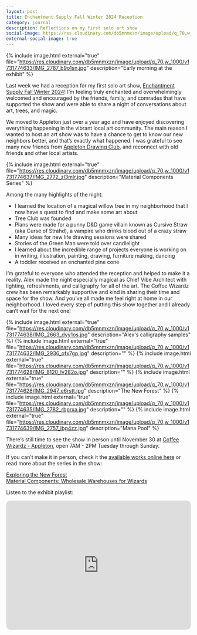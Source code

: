 ```yaml
---
layout: post
title: Enchantment Supply Fall Winter 2024 Reception
category: journal
description: Reflections on my first solo art show
social-image: https://res.cloudinary.com/db5mnmxzn/image/upload/q_70,w_1000/v1731774633/IMG_2787_b9o1sn.jpg
external-social-image: true
---
```


{% include image.html external="true" file="https://res.cloudinary.com/db5mnmxzn/image/upload/q_70,w_1000/v1731774633/IMG_2787_b9o1sn.jpg" description="Early morning at the exhibit" %}

Last week we had a reception for my first solo art show, [Enchantment Supply Fall Winter 2024](https://enchantment.supply/exhibit/)! I’m feeling truly enchanted and overwhelmingly welcomed and encouraged by the friends, family, and comrades that have supported the show and were able to share a night of conversations about art, trees, and magic.

We moved to Appleton just over a year ago and have enjoyed discovering everything happening in the vibrant local art community. The main reason I wanted to host an art show was to have a chance to get to know our new neighbors better, and that’s exactly what happened. I was grateful to see many new friends from [Appleton Drawing Club](https://appletondrawingclub.com/), and reconnect with old friends and other local artists.

{% include image.html external="true" file="https://res.cloudinary.com/db5mnmxzn/image/upload/q_70,w_1000/v1731774637/IMG_2772_zl3mlr.jpg" description="Material Components Series" %}

Among the many highlights of the night:

* I learned the location of a magical willow tree in my neighborhood that I now have a quest to find and make some art about
* Tree Club was founded
* Plans were made for a punny D&D game villain known as Cursive Straw (aka Curse of Strahd), a vampire who drinks blood out of a crazy straw
* Many ideas for new life drawing sessions were shared
* Stories of the Green Man were told over candlelight
* I learned about the incredible range of projects everyone is working on in writing, illustration, painting, drawing, furniture making, dancing
* A toddler received an enchanted pine cone

I’m grateful to everyone who attended the reception and helped to make it a reality. Alex made the night especially magical as Chief Vibe Architect with lighting, refreshments, and calligraphy for all of the art. The Coffee Wizardz crew has been remarkably supportive and kind in sharing their time and space for the show. And you’ve all made me feel right at home in our neighborhood. I loved every step of putting this show together and I already can’t wait for the next one!

{% include image.html external="true" file="https://res.cloudinary.com/db5mnmxzn/image/upload/q_70,w_1000/v1731774638/IMG_2663_dyy1os.jpg" description="Alex's calligraphy samples" %}
{% include image.html external="true" file="https://res.cloudinary.com/db5mnmxzn/image/upload/q_70,w_1000/v1731774632/IMG_2936_ofx7gp.jpg" description="" %}
{% include image.html external="true" file="https://res.cloudinary.com/db5mnmxzn/image/upload/q_70,w_1000/v1731774628/IMG_8120_lv282o.jpg" description="" %}
{% include image.html external="true" file="https://res.cloudinary.com/db5mnmxzn/image/upload/q_70,w_1000/v1731774628/IMG_2947_e6rstt.jpg" description="The New Forest" %}
{% include image.html external="true" file="https://res.cloudinary.com/db5mnmxzn/image/upload/q_70,w_1000/v1731774635/IMG_2782_rbprxa.jpg" description="" %}
{% include image.html external="true" file="https://res.cloudinary.com/db5mnmxzn/image/upload/q_70,w_1000/v1731774639/IMG_2757_ibg4zz.jpg" description="Mana Pool" %}

There’s still time to see the show in person until November 30 at [Coffee Wizardz - Appleton](https://maps.app.goo.gl/p7y7FhgCTLc2V6Ub7), open 7AM - 2PM Tuesday through Sunday.

If you can’t make it in person, check it the [available works online here](https://enchantment.supply/exhibit/) or read more about the series in the show:

[Exploring the New Forest](https://enchantment.supply/the-new-forest/)  
[Material Components: Wholesale Warehouses for Wizards](https://enchantment.supply/material-components)

Listen to the exhibit playlist:

<iframe style="border-radius:12px" src="https://open.spotify.com/embed/playlist/0IXZHcif6wRM7Fy57RYric?utm_source=generator" width="100%" height="352" frameBorder="0" allowfullscreen="" allow="autoplay; clipboard-write; encrypted-media; fullscreen; picture-in-picture" loading="lazy"></iframe>
